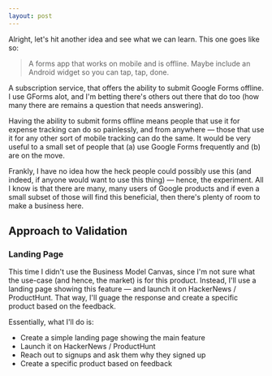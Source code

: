```yaml
---
layout: post
---
```


Alright, let's hit another idea and see what we can learn. This one goes like so:

> A forms app that works on mobile and is offline. Maybe include an Android widget so you can tap, tap, done.

A subscription service, that offers the ability to submit Google Forms offline. I use GForms alot, and I'm betting there's others out there that do too (how many there are remains a question that needs answering).

Having the ability to submit forms offline means people that use it for expense tracking can do so painlessly, and from anywhere — those that use it for any other sort of mobile tracking can do the same. It would be very useful to a small set of people that (a) use Google Forms frequently and (b) are on the move.

Frankly, I have no idea how the heck people could possibly use this (and indeed, if anyone would want to use this thing) — hence, the experiment. All I know is that there are many, many users of Google products and if even a small subset of those will find this beneficial, then there's plenty of room to make a business here.

## Approach to Validation

### Landing Page

This time I didn't use the Business Model Canvas, since I'm not sure what the use-case (and hence, the market) is for this product. Instead, I'll use a landing page showing this feature &mdash; and launch it on HackerNews / ProductHunt. That way, I'll guage the response and create a specific product based on the feedback.

Essentially, what I'll do is:
- Create a simple landing page showing the main feature
- Launch it on HackerNews / ProductHunt
- Reach out to signups and ask them why they signed up
- Create a specific product based on feedback


